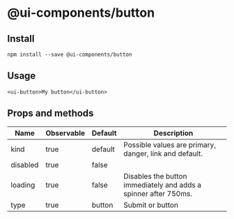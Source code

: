 # @ui-components/button

## Install
```
npm install --save @ui-components/button
```

## Usage
```
<ui-button>My button</ui-button>
```

## Props and methods
|  Name | Observable | Default | Description |
| --- | --- | --- | --- |
| kind | true | default | Possible values are primary, danger, link and default. |
| disabled | true| false | | 
| loading | true | false | Disables the button immediately and adds a spinner after 750ms. |
| type | true | button | Submit or button |
